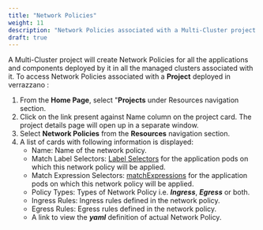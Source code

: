 ```yaml
---
title: "Network Policies"
weight: 11
description: "Network Policies associated with a Multi-Cluster project deployed in Verrazzano"
draft: true
---
```


A Multi-Cluster project will create Network Policies for all the applications and components deployed by it in all the managed clusters associated with it. To access Network Policies associated with a **Project** deployed in verrazzano :
1. From the **Home Page**, select "**Projects** under Resources navigation section.
1. Click on the link present against Name column on the project card. The project details page will open up in a separate window.
1. Select **Network Policies** from the **Resources** navigation section. 
1. A list of cards with following information is displayed:
   - Name: Name of the network policy.
   - Match Label Selectors: [Label Selectors](https://kubernetes.io/docs/concepts/overview/working-with-objects/labels/#label-selectors) for the application pods on which this network policy will be applied.
   - Match Expression Selectors: [matchExpressions](https://kubernetes.io/docs/concepts/overview/working-with-objects/labels/#resources-that-support-set-based-requirements) for the application pods on which this network policy will be applied.
   - Policy Types: Types of Network Policy i.e. ***Ingress***, ***Egress*** or both.
   - Ingress Rules: Ingress rules defined in the network policy.
   - Egress Rules: Egress rules defined in the network policy.
   - A link to view the ***yaml*** definition of actual Network Policy.